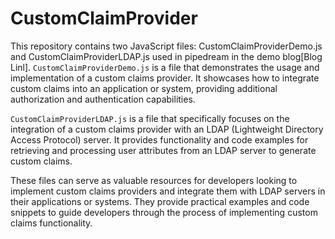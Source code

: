 # CustomClaimProvider

This repository contains two JavaScript files: CustomClaimProviderDemo.js and CustomClaimProviderLDAP.js used in pipedream in the demo blog[Blog Linl].
`CustomClaimProviderDemo.js` is a file that demonstrates the usage and implementation of a custom claims provider. It showcases how to integrate custom claims into an application or system, providing additional authorization and authentication capabilities.

`CustomClaimProviderLDAP.js` is a file that specifically focuses on the integration of a custom claims provider with an LDAP (Lightweight Directory Access Protocol) server. It provides functionality and code examples for retrieving and processing user attributes from an LDAP server to generate custom claims.

These files can serve as valuable resources for developers looking to implement custom claims providers and integrate them with LDAP servers in their applications or systems. They provide practical examples and code snippets to guide developers through the process of implementing custom claims functionality.

